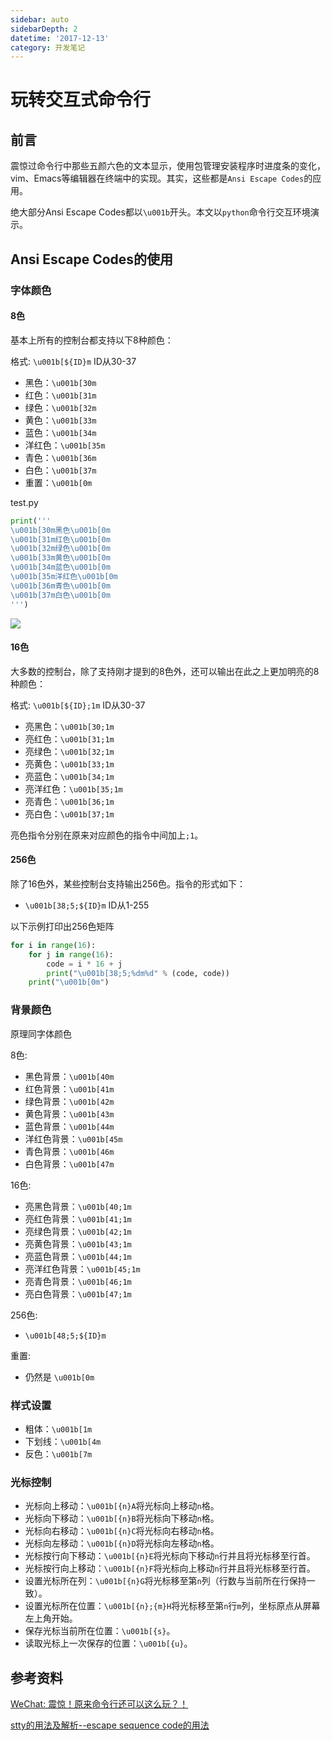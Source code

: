 ```yaml
---
sidebar: auto
sidebarDepth: 2
datetime: '2017-12-13'
category: 开发笔记
---
```


# 玩转交互式命令行

## 前言

震惊过命令行中那些五颜六色的文本显示，使用包管理安装程序时进度条的变化，vim、Emacs等编辑器在终端中的实现。其实，这些都是`Ansi Escape Codes`的应用。

绝大部分Ansi Escape Codes都以`\u001b`开头。本文以`python`命令行交互环境演示。



## Ansi Escape Codes的使用

### 字体颜色

#### 8色

基本上所有的控制台都支持以下8种颜色：

格式: `\u001b[${ID}m` ID从30-37

- 黑色：`\u001b[30m`
- 红色：`\u001b[31m`
- 绿色：`\u001b[32m`
- 黄色：`\u001b[33m`
- 蓝色：`\u001b[34m`
- 洋红色：`\u001b[35m`
- 青色：`\u001b[36m`
- 白色：`\u001b[37m`
- 重置：`\u001b[0m`

test.py

```python
print('''
\u001b[30m黑色\u001b[0m
\u001b[31m红色\u001b[0m
\u001b[32m绿色\u001b[0m
\u001b[33m黄色\u001b[0m
\u001b[34m蓝色\u001b[0m
\u001b[35m洋红色\u001b[0m
\u001b[36m青色\u001b[0m
\u001b[37m白色\u001b[0m
''')
```

![](@/img/articles/0007.jpg)

#### 16色

大多数的控制台，除了支持刚才提到的8色外，还可以输出在此之上更加明亮的8种颜色：

格式: `\u001b[${ID};1m` ID从30-37

- 亮黑色：`\u001b[30;1m`
- 亮红色：`\u001b[31;1m`
- 亮绿色：`\u001b[32;1m`
- 亮黄色：`\u001b[33;1m`
- 亮蓝色：`\u001b[34;1m`
- 亮洋红色：`\u001b[35;1m`
- 亮青色：`\u001b[36;1m`
- 亮白色：`\u001b[37;1m`

亮色指令分别在原来对应颜色的指令中间加上`;1`。



#### 256色

除了16色外，某些控制台支持输出256色。指令的形式如下：

- `\u001b[38;5;${ID}m` ID从1-255

以下示例打印出256色矩阵

```python
for i in range(16):
    for j in range(16):
        code = i * 16 + j
        print("\u001b[38;5;%dm%d" % (code, code))
    print("\u001b[0m")
```





### 背景颜色

原理同字体颜色

8色:

- 黑色背景：`\u001b[40m`
- 红色背景：`\u001b[41m`
- 绿色背景：`\u001b[42m`
- 黄色背景：`\u001b[43m`
- 蓝色背景：`\u001b[44m`
- 洋红色背景：`\u001b[45m`
- 青色背景：`\u001b[46m`
- 白色背景：`\u001b[47m`

16色:

- 亮黑色背景：`\u001b[40;1m`
- 亮红色背景：`\u001b[41;1m`
- 亮绿色背景：`\u001b[42;1m`
- 亮黄色背景：`\u001b[43;1m`
- 亮蓝色背景：`\u001b[44;1m`
- 亮洋红色背景：`\u001b[45;1m`
- 亮青色背景：`\u001b[46;1m`
- 亮白色背景：`\u001b[47;1m`

256色:

- `\u001b[48;5;${ID}m`

重置:

- 仍然是 `\u001b[0m`



### 样式设置

- 粗体：`\u001b[1m`
- 下划线：`\u001b[4m`
- 反色：`\u001b[7m`



### 光标控制

- 光标向上移动：`\u001b[{n}A`将光标向上移动`n`格。
- 光标向下移动：`\u001b[{n}B`将光标向下移动`n`格。
- 光标向右移动：`\u001b[{n}C`将光标向右移动`n`格。
- 光标向左移动：`\u001b[{n}D`将光标向左移动`n`格。
- 光标按行向下移动：`\u001b[{n}E`将光标向下移动`n`行并且将光标移至行首。
- 光标按行向上移动：`\u001b[{n}F`将光标向上移动`n`行并且将光标移至行首。
- 设置光标所在列：`\u001b[{n}G`将光标移至第`n`列（行数与当前所在行保持一致）。
- 设置光标所在位置：`\u001b[{n};{m}H`将光标移至第`n`行`m`列，坐标原点从屏幕左上角开始。
- 保存光标当前所在位置：`\u001b[{s}`。
- 读取光标上一次保存的位置：`\u001b[{u}`。



## 参考资料

[WeChat: 震惊！原来命令行还可以这么玩？！](http://mp.weixin.qq.com/s/PrYBXRoUApbcalaIgY7LPQ)

[stty的用法及解析--escape sequence code的用法](http://blog.csdn.net/justheretobe/article/details/7259718)

